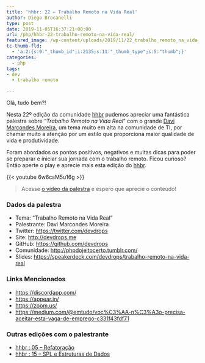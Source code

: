 ```yaml
---
title: 'hhbr: 22 – Trabalho Remoto na Vida Real'
author: Diego Brocanelli
type: post
date: 2019-11-05T16:37:21+00:00
url: /php/hhbr-22-trabalho-remoto-na-vida-real/
featured_image: /wp-content/uploads/2019/11/22_trabalho_remoto_na_vida_real.png
tc-thumb-fld:
  - 'a:2:{s:9:"_thumb_id";i:2135;s:11:"_thumb_type";s:5:"thumb";}'
categories:
  - php
tags:
- dev
  - trabalho remoto

---
```

Olá, tudo bem?!

Nesta 22º edição da comunidade [hhbr][1] pudemos apreciar uma fantástica palestra sobre “_Trabalho Remoto na Vida Real_” com o grande [Davi Marcondes Moreira][2], um tema muito em alta na comunidade de TI, por chamar muito a atenção por um estilo que proporciona maior qualidade de vida e produtividade.

Foram abordados os pontos positivos, negativos e muitas dicas para poder se preparar e iniciar sua jornada com o trabalho remoto. Ficou curioso? Então aperte o play e aprecie mais esta edição do [hhbr][1].

{{< youtube 6w6csM5u16g >}}

> Acesse [o vídeo da palestra](https://www.youtube.com/watch?v=6w6csM5u16g) e espero que aprecie o conteúdo!

### Dados da palestra

* Tema: “Trabalho Remoto na Vida Real”
* Palestrante: Davi Marcondes Moreira
* Twitter: https://twitter.com/devdrops
* Site: http://devdrops.me
* GitHub: https://github.com/devdrops
* Comunidade: http://phpdojeitocerto.tumblr.com/
* Slides: https://speakerdeck.com/devdrops/trabalho-remoto-na-vida-real

### Links Mencionados

* https://discordapp.com/
* https://appear.in/
* https://zoom.us/
* https://medium.com/@emtudo/voc%C3%AA-n%C3%A3o-precisa-aceitar-esta-vaga-de-emprego-c331f43fdf71

### Outras edições com o palestrante

* [hhbr : 05 – Refatoração][3]
* [hhbr : 15 – SPL e Estruturas de Dados][4]

 [1]: https://www.youtube.com/hhbr-tech
 [2]: https://github.com/devdrops
 [3]: https://hhbr.net.br/comunidade/hhbr-05-refatoracao/
 [4]: https://hhbr.net.br/back-end/hhbr-15-spl-e-estruturas-de-dados/
 [5]: https://twitter.com/hackershousebr
